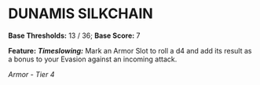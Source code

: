 ﻿---
tags:
  - Item
  - Armor
name: DUNAMIS SILKCHAIN
base_thresholds: '13 / 36'
base_score: '7'
feat_name: 'Timeslowing'
feat_text: 'Mark an Armor Slot to roll a d4 and add its result as a bonus to your Evasion against an incoming attack.'
tier: 4
---

# DUNAMIS SILKCHAIN

**Base Thresholds:** 13 / 36; **Base Score:** 7

**Feature:** ***Timeslowing:*** Mark an Armor Slot to roll a d4 and add its result as a bonus to your Evasion against an incoming attack.

*Armor - Tier 4*
